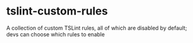 # tslint-custom-rules
A collection of custom TSLint rules, all of which are disabled by default; devs can choose which rules to enable
